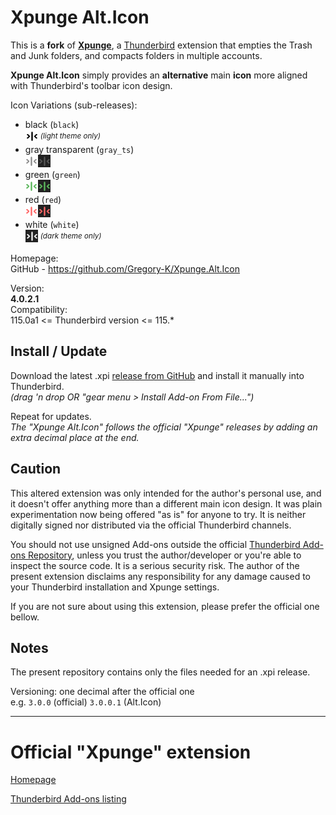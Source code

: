 # Xpunge Alt.Icon

This is a **fork** of [**Xpunge**](http://www.theodoretegos.net/mozilla/tb/), a [Thunderbird](https://www.thunderbird.net/) extension that empties the Trash and Junk folders, and compacts folders in multiple accounts.

**Xpunge Alt.Icon** simply provides an **alternative** main **icon** more aligned with Thunderbird's toolbar icon design.

Icon Variations (sub-releases):  
- black (`black`)  
  ![black icon](./icons/preview_xpunge_black.png) <sup>_(light theme only)_</sup>
- gray transparent (`gray_ts`)  
  ![gray icon](./icons/preview_xpunge_gray_ts.png)
- green (`green`)  
  ![green icon](./icons/preview_xpunge_green.png)
- red (`red`)  
  ![red icon](./icons/preview_xpunge_red.png)
- white (`white`)  
  ![white icon](./icons/preview_xpunge_white.png) <sup>_(dark theme only)_</sup>

Homepage:  
GitHub - https://github.com/Gregory-K/Xpunge.Alt.Icon  

Version:  
**4.0.2.1**  
Compatibility:  
115.0a1 <= Thunderbird version <= 115.*


## Install / Update

Download the latest .xpi [release from GitHub](https://github.com/Gregory-K/Xpunge.Alt.Icon/releases) and install it manually into Thunderbird.  
_(drag 'n drop OR "gear menu > Install Add-on From File...")_

Repeat for updates.  
_The "Xpunge Alt.Icon" follows the official "Xpunge" releases by adding an extra decimal place at the end._


## Caution

This altered extension was only intended for the author's personal use, and it doesn't offer anything more than a different main icon design. It was plain experimentation now being offered "as is" for anyone to try. It is neither digitally signed nor distributed via the official Thunderbird channels.

You should not use unsigned Add-ons outside the official [Thunderbird Add-ons Repository](https://addons.thunderbird.net/thunderbird/), unless you trust the author/developer or you're able to inspect the source code. It is a serious security risk. The author of the present extension disclaims any responsibility for any damage caused to your Thunderbird installation and Xpunge settings.

If you are not sure about using this extension, please prefer the official one bellow.


## Notes

The present repository contains only the files needed for an .xpi release.

Versioning: one decimal after the official one  
e.g. `3.0.0` (official) `3.0.0.1` (Alt.Icon)


---


# Official "Xpunge" extension

[Homepage](http://www.theodoretegos.net/mozilla/tb/)

[Thunderbird Add-ons listing](https://addons.thunderbird.net/en-us/thunderbird/addon/xpunge/)
